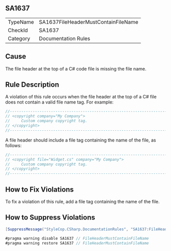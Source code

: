 ﻿## SA1637

<table>
<tr>
  <td>TypeName</td>
  <td>SA1637FileHeaderMustContainFileName</td>
</tr>
<tr>
  <td>CheckId</td>
  <td>SA1637</td>
</tr>
<tr>
  <td>Category</td>
  <td>Documentation Rules</td>
</tr>
</table>

## Cause

The file header at the top of a C# code file is missing the file name.

## Rule Description

A violation of this rule occurs when the file header at the top of a C# file does not contain a valid file name tag. For example:

```csharp
//-----------------------------------------------------------------------
// <copyright company="My Company">
//     Custom company copyright tag.
// </copyright>
//-----------------------------------------------------------------------
```

A file header should include a file tag containing the name of the file, as follows:

```csharp
//-----------------------------------------------------------------------
// <copyright file="Widget.cs" company="My Company">
//     Custom company copyright tag.
// </copyright>
//-----------------------------------------------------------------------
```

## How to Fix Violations

To fix a violation of this rule, add a file tag containing the name of the file.

## How to Suppress Violations

```csharp
[SuppressMessage("StyleCop.CSharp.DocumentationRules", "SA1637:FileHeaderMustContainFileName", Justification = "Reviewed.")]
```

```csharp
#pragma warning disable SA1637 // FileHeaderMustContainFileName
#pragma warning restore SA1637 // FileHeaderMustContainFileName
```
